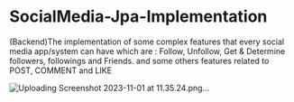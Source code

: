 # SocialMedia-Jpa-Implementation
(Backend)The implementation of some complex features that every social media app/system can have which are : Follow, Unfollow, Get &amp; Determine followers, followings and Friends. and some others features related to POST, COMMENT and LIKE 


![Uploading Screenshot 2023-11-01 at 11.35.24.png…]()
